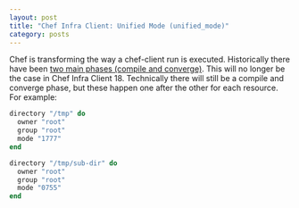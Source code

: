 ```yaml
---
layout: post
title: "Chef Infra Client: Unified Mode (unified_mode)"
category: posts
---
```


Chef is transforming the way a chef-client run is executed. Historically there have been [two main phases (compile and converge)][1]. This will no longer be the case in Chef Infra Client 18. Technically there will still be a compile and converge phase, but these happen one after the other for each resource. For example:

```ruby
directory "/tmp" do
  owner "root"
  group "root"
  mode "1777"
end

directory "/tmp/sub-dir" do
  owner "root"
  group "root"
  mode "0755"
end
```

[1]: https://coderanger.net/two-pass/
